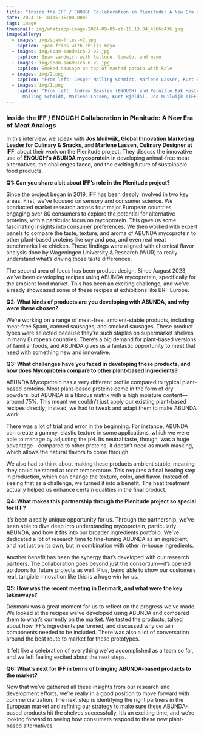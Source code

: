 ```yaml
---
title: "Inside the IFF / ENOUGH Collaboration in Plenitude: A New Era of Meat Analogs"
date: 2024-10-18T15:15:00.000Z
tags: image
thumbnail: img/whatsapp-image-2024-09-05-at-15.13.04_4366c436.jpg
imageGallery:
  - images: img/spam-fries-v2.jpg
    caption: Spam fries with chilli mayo
  - images: img/spam-sandwich-2-v2.jpg
    caption: Spam sandwich with lettuce, tomato, and mayo
  - images: img/spam-sandwich-6-v2.jpg
    caption: Smoked sausage on top of mashed potato with kale
  - images: img/2.png
    caption: "From left: Jesper Malling Schmidt, Marlene Lassen, Kurt Bjeldal (IFF)"
  - images: img/1.png
    caption: "From left: Andrew Beasley (ENOUGH) and Pernille Bak Høstrup, Jesper
      Malling Schmidt, Marlene Lassen, Kurt Bjeldal, Jos Muilwijk (IFF)"
---
```



### **Inside the IFF / ENOUGH Collaboration in Plenitude: A New Era of Meat Analogs**

In this interview, we speak with **Jos Muilwijk, Global Innovation Marketing Leader for Culinary & Snacks**, and **Marlene Lassen, Culinary Designer at IFF**, about their work on the Plenitude project. They discuss the innovative use of **ENOUGH's ABUNDA mycoprotein** in developing animal-free meat alternatives, the challenges faced, and the exciting future of sustainable food products.

**Q1: Can you share a bit about IFF’s role in the Plenitude project?**

Since the project began in 2019, IFF has been deeply involved in two key areas. First, we’ve focused on sensory and consumer science. We conducted market research across four major European countries, engaging over 80 consumers to explore the potential for alternative proteins, with a particular focus on mycoprotein. This gave us some fascinating insights into consumer preferences. We then worked with expert panels to compare the taste, texture, and aroma of ABUNDA mycoprotein to other plant-based proteins like soy and pea, and even real meat benchmarks like chicken. These findings were aligned with chemical flavor analysis done by Wageningen University & Research (WUR) to really understand what’s driving those taste differences.

The second area of focus has been product design. Since August 2023, we’ve been developing recipes using ABUNDA mycoprotein, specifically for the ambient food market. This has been an exciting challenge, and we’ve already showcased some of these recipes at exhibitions like BRF Europe.

**Q2: What kinds of products are you developing with ABUNDA, and why were these chosen?**

We’re working on a range of meat-free, ambient-stable products, including meat-free Spam, canned sausages, and smoked sausages. These product types were selected because they’re such staples on supermarket shelves in many European countries. There’s a big demand for plant-based versions of familiar foods, and ABUNDA gives us a fantastic opportunity to meet that need with something new and innovative.

**Q3: What challenges have you faced in developing these products, and how does Mycoprotein compare to other plant-based ingredients?**

ABUNDA Mycoprotein has a very different profile compared to typical plant-based proteins. Most plant-based proteins come in the form of dry powders, but ABUNDA is a fibrous matrix with a high moisture content—around 75%. This meant we couldn’t just apply our existing plant-based recipes directly; instead, we had to tweak and adapt them to make ABUNDA work.

There was a lot of trial and error in the beginning. For instance, ABUNDA can create a gummy, elastic texture in some applications, which we were able to manage by adjusting the pH. Its neutral taste, though, was a huge advantage—compared to other proteins, it doesn’t need as much masking, which allows the natural flavors to come through.

We also had to think about making these products ambient stable, meaning they could be stored at room temperature. This requires a final heating step in production, which can change the texture, color, and flavor. Instead of seeing that as a challenge, we turned it into a benefit. The heat treatment actually helped us enhance certain qualities in the final product.

**Q4: What makes this partnership through the Plenitude project so special for IFF?**

It’s been a really unique opportunity for us. Through the partnership, we’ve been able to dive deep into understanding mycoprotein, particularly ABUNDA, and how it fits into our broader ingredients portfolio. We’ve dedicated a lot of research time to fine-tuning ABUNDA as an ingredient, and not just on its own, but in combination with other in-house ingredients.

Another benefit has been the synergy that’s developed with our research partners. The collaboration goes beyond just the consortium—it’s opened up doors for future projects as well. Plus, being able to show our customers real, tangible innovation like this is a huge win for us.

**Q5: How was the recent meeting in Denmark, and what were the key takeaways?**

Denmark was a great moment for us to reflect on the progress we’ve made. We looked at the recipes we’ve developed using ABUNDA and compared them to what’s currently on the market. We tasted the products, talked about how IFF’s ingredients performed, and discussed why certain components needed to be included. There was also a lot of conversation around the best route to market for these prototypes.

It felt like a celebration of everything we’ve accomplished as a team so far, and we left feeling excited about the next steps.

**Q6: What’s next for IFF in terms of bringing ABUNDA-based products to the market?**

Now that we’ve gathered all these insights from our research and development efforts, we’re really in a good position to move forward with commercialization. The next step is identifying the right partners in the European market and refining our strategy to make sure these ABUNDA-based products hit the shelves successfully. It’s an exciting time, and we’re looking forward to seeing how consumers respond to these new plant-based alternatives.
